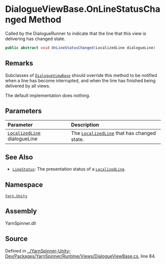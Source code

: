 <!-- This file was generated by a tool. Do not edit this file by hand. -->

# DialogueViewBase.OnLineStatusChanged Method

Called by the DialogueRunner to indicate that the line that
this view is delivering has changed state.


```csharp
public abstract void OnLineStatusChanged(LocalizedLine dialogueLine)
```
## Remarks

Subclasses of [`DialogueViewBase`](/api/csharp/yarn.unity/dialogueviewbase.md) should override
this method to be notified when a line has become interrupted,
and when the line has finished being delivered by all views.

The default implementation does nothing.


## Parameters
|Parameter|Description|
|:---|:---|
|[`LocalizedLine`](/api/csharp/yarn.unity/localizedline.md) dialogueLine|The [`LocalizedLine`](/api/csharp/yarn.unity/localizedline.md) that has changed state.|


## See Also
* [`LineStatus`](/api/csharp/yarn.unity/linestatus.md): 
The presentation status of a [`LocalizedLine`](/api/csharp/yarn.unity/localizedline.md).

## Namespace
[`Yarn.Unity`](/api/csharp/yarn.unity/README.md)

## Assembly
YarnSpinner.dll

## Source
Defined in [../YarnSpinner-Unity-Dev/Packages/YarnSpinner/Runtime/Views/DialogueViewBase.cs](https://github.com/YarnSpinnerTool/YarnSpinner-Unity//blob/develop/Runtime/Views/DialogueViewBase.cs#L84), line 84.
